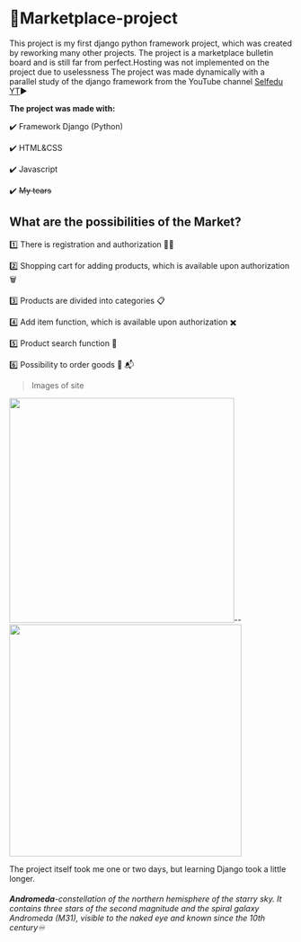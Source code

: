 # :star2:Marketplace-project

This project is my first django python framework project, which was created by reworking many other projects. The project is a marketplace bulletin board and is still far from perfect.Hosting was not implemented on the project due to uselessness
The project was made dynamically with a parallel study of the django framework from the YouTube channel [Selfedu YT](https://www.youtube.com/@selfedu_rus/featured)▶️

**The project was made with:**

✔️ Framework Django (Python)

✔️ HTML&CSS

✔️ Javascript

✔️ ~~My tears~~


## What are the possibilities of the Market?

1️⃣   There is registration and authorization  :frowning_man:

2️⃣   Shopping cart for adding products, which is available upon authorization  :wastebasket:

3️⃣   Products are divided into categories :clipboard: 

4️⃣   Add item function, which is available upon authorization  :heavy_multiplication_x:
  
5️⃣   Product search function :telescope:

6️⃣   Possibility to order goods 	:envelope_with_arrow:  :mailbox_with_mail:
   

> Images of site

<img src="https://user-images.githubusercontent.com/113797353/209575692-580693fc-5494-4a95-91e0-5a69de9372be.png" width="400">--<img src="https://user-images.githubusercontent.com/113797353/209575760-b83236e1-436f-4a86-bc61-c7d2b0210bce.png" width="413">


The project itself took me one or two days, but learning Django took a little longer. 

###### ***Andromeda***-*constellation of the northern hemisphere of the starry sky. It contains three stars of the second magnitude and the spiral galaxy Andromeda (M31), visible to the naked eye and known since the 10th century*♾️
